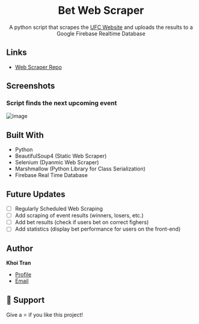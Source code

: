 <h1 align="center">Bet Web Scraper</h1>

<p align="center">A python script that scrapes the <a href="https://www.ufc.com/events">UFC Website</a> and uploads the results to a Google Firebase Realtime Database</p>

## Links

- [Web Scraper Repo](https://github.com/khoi-h-tran/Bet-Backend "Web Scraper Repo")

## Screenshots

### Script finds the next upcoming event
![image](https://user-images.githubusercontent.com/59266614/187511060-40fbdf90-1a37-45c5-9c1a-b4ac704a58f7.png)

## Built With

- Python
- BeautifulSoup4 (Static Web Scraper)
- Selenium (Dyanmic Web Scraper)
- Marshmallow (Python Library for Class Serialization)
- Firebase Real Time Database

## Future Updates

- [ ] Regularly Scheduled Web Scraping
- [ ] Add scraping of event results (winners, losers, etc.)
- [ ] Add bet results (check if users bet on correct fighers)
- [ ] Add statistics (display bet performance for users on the front-end)

## Author

**Khoi Tran**

- [Profile](https://github.com/khoi-h-tran "Khoi Tran")
- [Email](mailto:khoi.huynh.tran@gmail.com?subject=GitHubReadMe "Hi!")

## 🤝 Support

Give a ⭐️ if you like this project!
